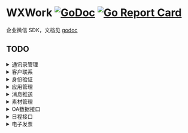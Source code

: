 # WXWork [![GoDoc](https://godoc.org/github.com/ghaoo/wxwork?status.svg)](https://godoc.org/github.com/ghaoo/wxwork) [![Go Report Card](https://goreportcard.com/badge/github.com/ghaoo/wxwork)](https://goreportcard.com/report/github.com/ghaoo/wxwork)
企业微信 SDK，文档见 [godoc](https://godoc.org/github.com/ghaoo/wxwork)

## TODO
<details>
<summary>通讯录管理</summary>

* [x] 成员管理
    - [x] 创建成员
    - [x] 读取成员
    - [x] 更新成员
    - [x] 删除成员
    - [x] 获取部门成员
    - [x] 获取部门成员详情
    - [x] userid与openid互换
    - [x] 二次验证
    - [x] 邀请成员
    - [x] 获取加入企业二维码
    - [x] 获取企业活跃成员数
* [x] 部门管理
    - [x] 创建部门
    - [x] 更新部门
    - [x] 删除部门
    - [x] 获取部门列表
* [x] 标签管理
    - [x] 创建标签
    - [x] 更新标签名字
    - [x] 删除标签
    - [x] 获取标签成员
    - [x] 增加标签成员
    - [x] 删除标签成员
    - [x] 获取标签列表
* [x] 异步批量接口
    - [x] 增量更新成员
    - [x] 全量覆盖成员
    - [x] 全量覆盖部门
    - [x] 获取异步任务结果
* [ ] 通讯录回调通知
    - [x] 成员变更通知
    - [ ] 部门变更通知
    - [ ] 标签变更通知
    - [x] 异步任务完成通知
        
</details>


<details>
<summary>客户联系</summary>

* [ ] 企业服务人员管理
  * [x] 获取配置了客户联系功能的成员列表
  * [ ] 客户联系「联系我」管理
    - [x] 配置客户联系「联系我」方式
    - [x] 获取企业已配置的「联系我」方式
    - [ ] 获取企业已配置的「联系我」列表
    - [ ] 更新企业已配置的「联系我」方式
    - [ ] 删除企业已配置的「联系我」方式
    - [ ] 结束临时会话
* [ ] 客户管理
  * [ ] 获取客户列表
  * [ ] 获取客户详情
  * [ ] 批量获取客户详情
  * [ ] 修改客户备注信息
  * [ ] 客户联系规则组管理
    - [ ] 获取规则组列表
    - [ ] 获取规则组详情
    - [ ] 获取规则组管理范围
    - [ ] 创建新的规则组
    - [ ] 编辑规则组及其管理范围
    - [ ] 删除规则组
* [ ] 客户标签管理
  * [ ] 管理企业标签
    - [ ] 获取企业标签库
    - [ ] 添加企业客户标签
    - [ ] 编辑企业客户标签
    - [ ] 删除企业客户标签
  * [ ] 管理企业规则组下的客户标签
    - [ ] 获取指定规则组下的企业客户标签
    - [ ] 为指定规则组创建企业客户标签
    - [ ] 编辑指定规则组下的企业客户标签
    - [ ] 删除指定规则组下的企业客户标签
  - [ ] 编辑客户企业标签
* [ ] 在职继承
  - [ ] 分配在职成员的客户
  - [ ] 查询客户接替状态
* [ ] 离职继承
  - [ ] 获取待分配的离职成员列表
  - [ ] 分配离职成员的客户
  - [ ] 查询客户接替状态
  - [ ] 分配离职成员的客户群
* [ ] 客户群管理
  - [ ] 获取客户群列表
  - [ ] 获取客户群详情
  - [ ] 客户群opengid转换
* [ ] 客户朋友圈
  * [ ] 获取客户朋友圈全部的发表记录
    - [ ] 获取企业全部的发表列表
    - [ ] 获取客户朋友圈企业发表的列表
    - [ ] 获取客户朋友圈发表时选择的可见范围
    - [ ] 获取客户朋友圈发表后的可见客户列表
    - [ ] 获取客户朋友圈的互动数据
  * [ ] 客户朋友圈规则组管理
    - [ ] 获取规则组列表
    - [ ] 获取规则组详情
    - [ ] 获取规则组管理范围
    - [ ] 创建新的规则组
    - [ ] 编辑规则组及其管理范围
    - [ ] 删除规则组
* [ ] 消息推送
  * [ ] 创建企业群发
  * [ ] 获取企业的全部群发记录
    - [ ] 获取群发记录列表
    - [ ] 获取群发成员发送任务列表
    - [ ] 获取企业群发成员执行结果
  * [ ] 发送新客户欢迎语
  * [ ] 入群欢迎语素材管理
    - [ ] 添加入群欢迎语素材
    - [ ] 编辑入群欢迎语素材
    - [ ] 获取入群欢迎语素材
    - [ ] 删除入群欢迎语素材
* [ ] 统计管理
  - [ ] 获取「联系客户统计」数据
  - [ ] 获取「群聊数据统计」数据
* [ ] 变更回调
    
</details>

<details>
<summary>身份验证</summary>

* [ ] 网页授权登录
    - [ ] 构造网页授权链接
    - [ ] 获取访问用户身份
* [ ] 扫码授权登录
    - [ ] 构造扫码登录链接
    - [ ] 获取访问用户身份
        
</details>

<details>
<summary>应用管理</summary>

* [ ] 获取应用
  - [ ] 获取指定的应用详情
  - [ ] 获取access_token对应的应用列表
* [ ] 设置应用
* [ ] 自定义菜单
    - [ ] 创建菜单
    - [ ] 获取菜单
    - [ ] 删除菜单
* [ ] 设置工作台自定义展示
  - [ ] 设置应用在工作台展示的模版
  - [ ] 获取应用在工作台展示的模版
  - [ ] 设置应用在用户工作台展示的数据
        
</details>


<details>
<summary>消息推送</summary>

* [x] 发送应用消息
* [x] 更新模版卡片消息
* [ ] 撤回应用消息
* [x] 接收消息与事件
* [ ] 获取企业微信服务器的ip段
* [x] 发消息到群聊会话
    - [x] 创建群聊会话
    - [x] 修改群聊会话
    - [x] 获取群聊会话
    - [x] 应用推送消息
* [ ] 互联企业消息推送
    - [ ] 发送应用消息
    - [ ] 接收消息与事件
* [ ] 家校消息推送
  - [ ] 发送「学校通知」
        
</details>

<details>
<summary>素材管理</summary>

* [ ] 发送应用消息
    - [x] 上传临时素材
    - [x] 上传图片
    - [ ] 获取临时素材
    - [ ] 获取高清语音素材
        
</details>

<details>
<summary>OA数据接口</summary>

* [ ] 企业微信打卡应用
    - [ ] 获取打卡数据
    - [ ] 获取打卡规则
* [ ] 企业微信审批应用
    - [ ] 获取审批模板详情
    - [ ] 提交审批申请
    - [ ] 审批申请状态变化回调通知
    - [ ] 批量获取审批单号
    - [ ] 获取审批申请详情
* [ ] 企业微信公费电话
    - [ ] 获取公费电话拨打记录
        
</details>

<details>
<summary>日程接口</summary>

- [ ] 创建日程
- [ ] 更新日程
- [ ] 取消日程
- [ ] 获取日程
    
</details>

<details>
<summary>电子发票</summary>

- [ ] 查询电子发票
- [ ] 更新发票状态
- [ ] 批量更新发票状态
- [ ] 批量查询电子发票
    
</details>

